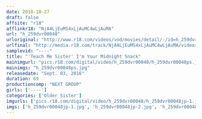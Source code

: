 ```yaml
---
date: 2018-10-27
draft: false
affsite: "r18"
afflinkr18: "NjA4LjEuMS4xLjAuMC4wLjAuMA"
url: "h_259dvr00048"
urloriginal: "http://www.r18.com/videos/vod/movies/detail/-/id=h_259dvr00048"
urlfinal: "http://media.r18.com/track/NjA4LjEuMS4xLjAuMC4wLjAuMA/videos/vod/movies/detail/-/id=h_259dvr00048"
samplevid: "----"
title: "'Teach Me Sister' I'm Your Midnight Snack"
mainimgurl: "pics.r18.com/digital/video/h_259dvr00048/h_259dvr00048ps.jpg"
mainimgs: "h_259dvr00048ps.jpg"
releasedate: "Sept. 03, 2016"
duration: 69
productioncomp: "NEXT GROUP"
girls: ['----']
categories: ['Older Sister']
imgurls: ['pics.r18.com/digital/video/h_259dvr00048/h_259dvr00048jp-1.jpg', 'pics.r18.com/digital/video/h_259dvr00048/h_259dvr00048jp-2.jpg', 'pics.r18.com/digital/video/h_259dvr00048/h_259dvr00048jp-3.jpg', 'pics.r18.com/digital/video/h_259dvr00048/h_259dvr00048jp-4.jpg', 'pics.r18.com/digital/video/h_259dvr00048/h_259dvr00048jp-5.jpg', 'pics.r18.com/digital/video/h_259dvr00048/h_259dvr00048jp-6.jpg', 'pics.r18.com/digital/video/h_259dvr00048/h_259dvr00048jp-7.jpg', 'pics.r18.com/digital/video/h_259dvr00048/h_259dvr00048jp-8.jpg', 'pics.r18.com/digital/video/h_259dvr00048/h_259dvr00048jp-9.jpg', 'pics.r18.com/digital/video/h_259dvr00048/h_259dvr00048jp-10.jpg', 'pics.r18.com/digital/video/h_259dvr00048/h_259dvr00048jp-11.jpg', 'pics.r18.com/digital/video/h_259dvr00048/h_259dvr00048jp-12.jpg', 'pics.r18.com/digital/video/h_259dvr00048/h_259dvr00048jp-13.jpg', 'pics.r18.com/digital/video/h_259dvr00048/h_259dvr00048jp-14.jpg', 'pics.r18.com/digital/video/h_259dvr00048/h_259dvr00048jp-15.jpg', 'pics.r18.com/digital/video/h_259dvr00048/h_259dvr00048jp-16.jpg', 'pics.r18.com/digital/video/h_259dvr00048/h_259dvr00048jp-17.jpg', 'pics.r18.com/digital/video/h_259dvr00048/h_259dvr00048jp-18.jpg', 'pics.r18.com/digital/video/h_259dvr00048/h_259dvr00048jp-19.jpg', 'pics.r18.com/digital/video/h_259dvr00048/h_259dvr00048jp-20.jpg']
imgs: ['h_259dvr00048jp-1.jpg', 'h_259dvr00048jp-2.jpg', 'h_259dvr00048jp-3.jpg', 'h_259dvr00048jp-4.jpg', 'h_259dvr00048jp-5.jpg', 'h_259dvr00048jp-6.jpg', 'h_259dvr00048jp-7.jpg', 'h_259dvr00048jp-8.jpg', 'h_259dvr00048jp-9.jpg', 'h_259dvr00048jp-10.jpg', 'h_259dvr00048jp-11.jpg', 'h_259dvr00048jp-12.jpg', 'h_259dvr00048jp-13.jpg', 'h_259dvr00048jp-14.jpg', 'h_259dvr00048jp-15.jpg', 'h_259dvr00048jp-16.jpg', 'h_259dvr00048jp-17.jpg', 'h_259dvr00048jp-18.jpg', 'h_259dvr00048jp-19.jpg', 'h_259dvr00048jp-20.jpg']
---
```

